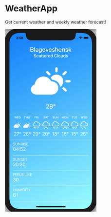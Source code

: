 # WeatherApp

Get current weather and weekly weather forecast!

<img src="WeatherApp/Assets.xcassets/weatherAppScreen.imageset/screen.png" width="300" height="600">
